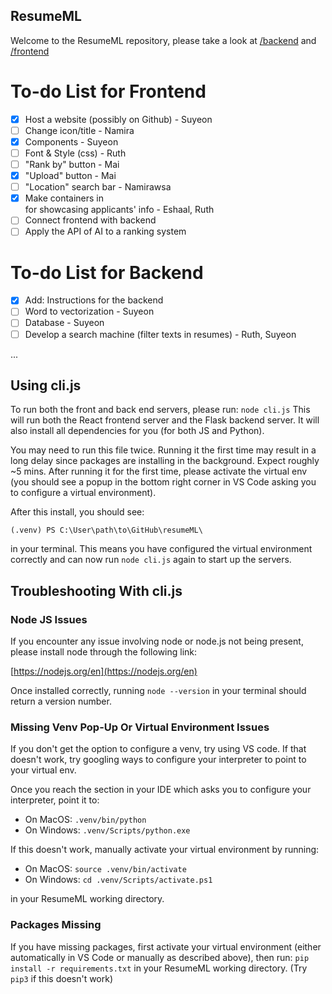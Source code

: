 ## ResumeML

Welcome to the ResumeML repository, please take a look at [/backend](https://github.com/LTCinterns2023/resumeML/tree/main/frontend) and [/frontend](https://github.com/LTCinterns2023/resumeML/tree/main/backend)

# To-do List for Frontend
- [x] Host a website (possibly on Github) - Suyeon
- [ ] Change icon/title - Namira
- [x] Components - Suyeon
- [ ] Font & Style (css) - Ruth
- [ ] "Rank by" button - Mai
- [x] "Upload" button - Mai
- [ ] "Location" search bar - Namirawsa
- [x] Make containers in <main> for showcasing applicants' info - Eshaal, Ruth
- [ ] Connect frontend with backend
- [ ] Apply the API of AI to a ranking system

# To-do List for Backend
- [x] Add: Instructions for the backend
- [ ] Word to vectorization - Suyeon
- [ ] Database - Suyeon
- [ ] Develop a search machine (filter texts in resumes) - Ruth, Suyeon

...


## Using cli.js

To run both the front and back end servers, please run: 
`node cli.js`
This will run both the React frontend server and the Flask backend server. It will also install all dependencies for you (for both JS and Python).

You may need to run this file twice. Running it the first time may result in a long delay since packages are installing in the background. Expect roughly ~5 mins. After running it for the first time, please activate the virtual env (you should see a popup in the bottom right corner in VS Code asking you to configure a virtual environment).

After this install, you should see:
```console
(.venv) PS C:\User\path\to\GitHub\resumeML\
```
in your terminal. This means you have configured the virtual environment correctly and can now run `node cli.js` again to start up the servers.

## Troubleshooting With cli.js

### Node JS Issues

If you encounter any issue involving node or node.js not being present, please install node through the following link:

[https://nodejs.org/en](https://nodejs.org/en)

Once installed correctly, running `node --version` in your terminal should return a version number.

### Missing Venv Pop-Up Or Virtual Environment Issues

If you don't get the option to configure a venv, try using VS code. If that doesn't work, try googling ways to configure your interpreter to point to your virtual env.

Once you reach the section in your IDE which asks you to configure your interpreter, point it to:

- On MacOS: `.venv/bin/python`
- On Windows: `.venv/Scripts/python.exe`

If this doesn't work, manually activate your virtual environment by running:

- On MacOS: `source .venv/bin/activate`
- On Windows: `cd .venv/Scripts/activate.ps1`

in your ResumeML working directory.

### Packages Missing

If you have missing packages, first activate your virtual environment (either automatically in VS Code or manually as described above), then run:
`pip install -r requirements.txt` in your ResumeML working directory. (Try `pip3` if this doesn't work)



